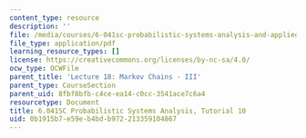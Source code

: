 ```yaml
---
content_type: resource
description: ''
file: /media/courses/6-041sc-probabilistic-systems-analysis-and-applied-probability-fall-2013/0b1915b7e59eb4bdb972213359104867_MIT6_041SCF13_tut10.pdf
file_type: application/pdf
learning_resource_types: []
license: https://creativecommons.org/licenses/by-nc-sa/4.0/
ocw_type: OCWFile
parent_title: 'Lecture 18: Markov Chains - III'
parent_type: CourseSection
parent_uid: 8fbf8bfb-c4ce-ea14-c0cc-3541ace7c6a4
resourcetype: Document
title: 6.041SC Probabilistic Systems Analysis, Tutorial 10
uid: 0b1915b7-e59e-b4bd-b972-213359104867
---
```

